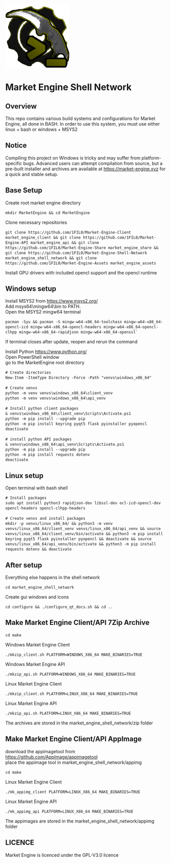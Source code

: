 ![](readme_assets/market_engine_shell_network.png)
# Market Engine Shell Network
## Overview
This repo contains various build systems and configurations for Market Engine, all done in BASH. In order to use this system, you must use either linux + bash or windows + MSYS2

## Notice
Compiling this project on Windows is tricky and may suffer from platform-specific bugs. 
Advanced users can attempt compilation from source, but a pre-built installer and archives are available at https://market-engine.xyz for a quick and stable setup.

## Base Setup
Create root market engine directory  
```
mkdir MarketEngine && cd MarketEngine
```  
Clone necessary repositories  
```
git clone https://github.com/1FIL0/Market-Engine-Client market_engine_client && git clone https://github.com/1FIL0/Market-Engine-API market_engine_api && git clone https://github.com/1FIL0/Market-Engine-Share market_engine_share && git clone https://github.com/1FIL0/Market-Engine-Shell-Network market_engine_shell_network && git clone https://github.com/1FIL0/Market-Engine-Assets market_engine_assets
```
Install GPU drivers with included opencl support and the opencl runtime

## Windows setup
Install MSYS2 from https://www.msys2.org/  
Add msys64\mingw64\bin to PATH.  
Open the MSYS2 mingw64 terminal  
```
pacman -Syu && pacman -S mingw-w64-x86_64-toolchain mingw-w64-x86_64-opencl-icd mingw-w64-x86_64-opencl-headers mingw-w64-x86_64-opencl-clhpp mingw-w64-x86_64-rapidjson mingw-w64-x86_64-openssl`
```  
If terminal closes after update, reopen and rerun the command  

Install Python https://www.python.org/  
Open PowerShell window  
go to the MarketEngine root directory
```
# Create directories
New-Item -ItemType Directory -Force -Path "venvs\windows_x86_64" 

# Create venvs
python -m venv venvs\windows_x86_64\client_venv
python -m venv venvs\windows_x86_64\api_venv

# Install python client packages
& venvs\windows_x86_64\client_venv\Scripts\Activate.ps1
python -m pip install --upgrade pip
python -m pip install keyring pyqt5 flask pyinstaller pyopencl
deactivate

# install python API packages
& venvs\windows_x86_64\api_venv\Scripts\Activate.ps1
python -m pip install --upgrade pip
python -m pip install requests dotenv
deactivate
```

## Linux setup
Open terminal with bash shell
```
# Install packages
sudo apt install python3 rapidjson-dev libssl-dev ocl-icd-opencl-dev opencl-headers opencl-clhpp-headers

# Create venvs and install packages
mkdir -p venvs/linux_x86_64/ && python3 -m venv venvs/linux_x86_64/client_venv venvs/linux_x86_64/api_venv && source venvs/linux_x86_64/client_venv/bin/activate && python3 -m pip install keyring pyqt5 flask pyinstaller pyopencl && deactivate && source venvs/linux_x86_64/api_venv/bin/activate && python3 -m pip install requests dotenv && deactivate
```

## After setup
Everything else happens in the shell network
```
cd market_engine_shell_network
```
Create gui windows and icons
```
cd configure && ./configure_qt_docs.sh && cd ..
```

## Make Market Engine Client/API 7Zip Archive
```
cd make
```  
Windows Market Engine Client
```
./mkzip_client.sh PLATFORM=WINDOWS_X86_64 MAKE_BINARIES=TRUE
```
Windows Market Engine API
```
./mkzip_api.sh PLATFORM=WINDOWS_X86_64 MAKE_BINARIES=TRUE
```  
Linux Market Engine Client
```
./mkzip_client.sh PLATFORM=LINUX_X86_64 MAKE_BINARIES=TRUE
```
Linux Market Engine API
```
./mkzip_api.sh PLATFORM=LINUX_X86_64 MAKE_BINARIES=TRUE
```
The archives are stored in the market_engine_shell_network/zip folder

## Make Market Engine Client/API AppImage
download the appimagetool from https://github.com/AppImage/appimagetool  
place the appimage tool in market_engine_shell_network/appimg  
```
cd make
```
Linux Market Engine Client
```
./mk_appimg_client PLATFORM=LINUX_X86_64 MAKE_BINARIES=TRUE
```
Linux Market Engine API
```
./mk_appimg_api PLATFORM=LINUX_X86_64 MAKE_BINARIES=TRUE
```
The appimages are stored in the market_engine_shell_network/appimg folder

## LICENCE
Market Engine is licenced under the GPL-V3.0 licence
